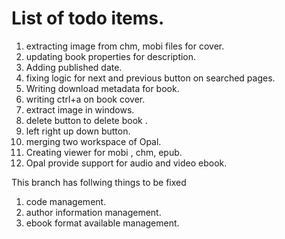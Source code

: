 
List of todo items.
===
1. extracting image from chm, mobi files for cover.
2. updating book properties for description.
3. Adding published date.
4. fixing logic for next and previous button on searched pages.
5. Writing download metadata for book.
6. writing ctrl+a on book cover.
7. extract image in windows.
8. delete button to delete book .
9. left right up down button.
10. merging two workspace of Opal.
11. Creating viewer for mobi , chm, epub.
12. Opal provide support for audio and video ebook.



This branch has follwing things to be fixed
1. code management.
2. author information management.
3. ebook format available management.
